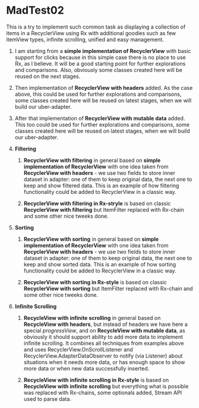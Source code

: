 # MadTest02

This is a try to implement such common task as displaying a collection of items in a RecyclerView
using Rx with additional goodies such as few itemView types, infinite scrolling, unified and easy
management.

1. I am starting from a **simple implementation of RecyclerView** with basic support for clicks because
in this simple case there is no place to use Rx, as I believe. It will be a good starting point for
further explorations and comparisons. Also, obviously some classes created here will be reused on
the next stages.

2. Then implementation of **RecyclerView with headers** added. As the case above, this could be used
for further explorations and comparisons, some classes created here will be reused on latest stages,
when we will build our uber-adapter.

3. After that implementation of **RecyclerView with mutable data** added. This too could be used for
further explorations and comparisons, some classes created here will be reused on latest stages,
when we will build our uber-adapter.

4. **Filtering**

    1. **RecyclerView with filtering** in general based on **simple implementation of RecyclerView** with
    one idea taken from **RecyclerView with headers** - we use two fields to store inner dataset in adapter:
    one of them to keep original data, the next one to keep and show filtered data. This is an example of
    how filtering functionality could be added to RecyclerView in a classic way.

    2. **RecyclerView with filtering in Rx-stryle** is based on classic **RecyclerView with filtering** but
    ItemFilter replaced with Rx-chain and some other nice tweeks done.

5. **Sorting**

    1. **RecyclerView with sorting** in general based on **simple implementation of RecyclerView** with
    one idea taken from **RecyclerView with headers** - we use two fields to store inner dataset in adapter:
    one of them to keep original data, the next one to keep and show sorted data. This is an example of
    how sorting functionality could be added to RecyclerView in a classic way.

    2. **RecyclerView with sorting in Rx-style** is based on classic **RecyclerView with sorting** but
    ItemFilter replaced with Rx-chain and some other nice tweeks done.

6. **Infinite Scrolling**

    1. **RecycleView with infinite scrolling** in general based on **RecycleView with headers**, but
    instead of headers we have here a special *progressView*, and on **RecycleView with mutable data**,
    as obviously it should support ability to add more data to implement infinite scrolling. It combines
    all techniques from examples above and uses RecyclerView.OnScrollListener and RecyclerView.AdapterDataObserver
    to notify (via Listener) about situations when it needs more data, or has enough space to show more
    data or when new data successfully inserted.

    2. **RecycleView with infinite scrolling in Rx-style** is based on **RecycleView with infinite
    scrolling** but everything what is possible was replaced with Rx-chains, some optionals added,
    Stream API used to parse data.